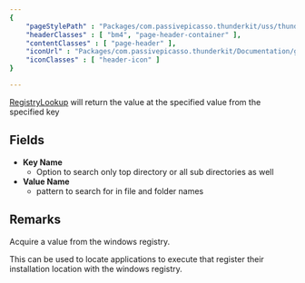 ```yaml
---
{ 
	"pageStylePath" : "Packages/com.passivepicasso.thunderkit/uss/thunderkit_style.uss",
	"headerClasses" : [ "bm4", "page-header-container" ],
	"contentClasses" : [ "page-header" ],
	"iconUrl" : "Packages/com.passivepicasso.thunderkit/Documentation/graphics/TK_PathReference_2X_Icon.png",
	"iconClasses" : [ "header-icon" ]
}

---
```


[RegistryLookup](assetlink://Packages/com.passivepicasso.thunderkit/Editor/Core/Paths/Components/RegistryLookup.cs) will return the value at the specified value from the specified key

## Fields

* **Key Name**
  - Option to search only top directory or all sub directories as well
* **Value Name**
  - pattern to search for in file and folder names

## Remarks

Acquire a value from the windows registry.

This can be used to locate applications to execute that register their installation location with the windows registry.